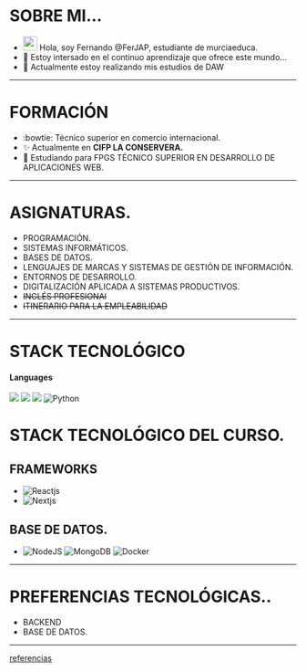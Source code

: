 # SOBRE MI...

- <img src="https://media.giphy.com/media/hvRJCLFzcasrR4ia7z/giphy.gif" width="25px"> Hola, soy Fernando @FerJAP, estudiante de murciaeduca.
- 👀 Estoy intersado en el continuo aprendizaje que ofrece este mundo...
- 🌱 Actualmente estoy realizando mis estudios de DAW
--- 

# FORMACIÓN

- :bowtie: Técnico superior en comercio internacional.
- :sparkles: Actualmente en **CIFP LA CONSERVERA.** 
- :ant: Estudiando para FPGS TÉCNICO SUPERIOR EN DESARROLLO DE APLICACIONES WEB.

---

# ASIGNATURAS.

- PROGRAMACIÓN.
- SISTEMAS INFORMÁTICOS.
- BASES DE DATOS.
- LENGUAJES DE MARCAS Y SISTEMAS DE GESTIÓN DE INFORMACIÓN.
- ENTORNOS DE DESARROLLO.
- DIGITALIZACIÓN APLICADA A SISTEMAS PRODUCTIVOS.
- ~~INGLÉS PROFESIONAl~~
- ~~ITINERARIO PARA LA EMPLEABILIDAD~~

---

# STACK TECNOLÓGICO

<h4> Languages </h4>
<span> 
  <img src="https://img.shields.io/badge/HTML5-E34F26?style=for-the-badge&logo=html5&logoColor=white">
  <img src="https://img.shields.io/badge/JavaScript-F7DF1E?style=for-the-badge&logo=javascript&logoColor=black">
  <img src="https://img.shields.io/badge/Java-ED8B00?style=for-the-badge&logo=java&logoColor=white">
  <img alt="Python" src="https://img.shields.io/badge/Python%20-%2314354C.svg?logo=python&logoColor=white">
  
</span>

# STACK TECNOLÓGICO DEL CURSO.

## FRAMEWORKS

- ![Reactjs](https://img.shields.io/badge/react%20-%2320232a.svg?&style=for-the-badge&logo=react&logoColor=%2361DAFB)
- ![Nextjs](https://img.shields.io/badge/next.js-000000?style=for-the-badge&logo=nextdotjs&logoColor=white)

## BASE DE DATOS.

- ![NodeJS](https://img.shields.io/badge/node.js-6DA55F?style=for-the-badge&logo=node.js&logoColor=white) ![MongoDB](https://img.shields.io/badge/MongoDB-%234ea94b.svg?style=for-the-badge&logo=mongodb&logoColor=white) ![Docker](https://img.shields.io/badge/docker-%230db7ed.svg?style=for-the-badge&logo=docker&logoColor=white)
---

# PREFERENCIAS TECNOLÓGICAS..

- BACKEND
- BASE DE DATOS.
---

[referencias](https://github.com/durgeshsamariya/awesome-github-profile-readme-templates/blob/master/templates/andyruwruw.md)


<!---
FerJAP/FerJAP is a ✨ special ✨ repository because its `README.md` (this file) appears on your GitHub profile.
You can click the Preview link to take a look at your changes.
--->
